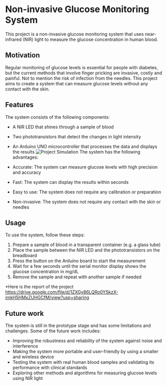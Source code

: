 
# Non-invasive Glucose Monitoring System

This project is a non-invasive glucose monitoring system that uses near-infrared (NIR) light to measure the glucose concentration in human blood.

## Motivation

Regular monitoring of glucose levels is essential for people with diabetes, but the current methods that involve finger pricking are invasive, costly and painful. Not to mention the risk of infection from the needles. This project aims to create a system that can measure glucose levels without any contact with the skin.


## Features

The system consists of the following components:

- A NIR LED that shines through a sample of blood
- Two phototransistors that detect the changes in light intensity
- An Arduino UNO microcontroller that processes the data and displays the results
![Project Simulation](https://github.com/somaia-ahmed/Glucose-Monitoring-System-/assets/167472748/4e7e80e3-024a-4c89-870a-43e33afbd47e)
The system has the following advantages:

- Accurate: The system can measure glucose levels with high precision and accuracy
- Fast: The system can display the results within seconds
- Easy to use: The system does not require any calibration or preparation
- Non-invasive: The system does not require any contact with the skin or needles


## Usage

To use the system, follow these steps:

1. Prepare a sample of blood in a transparent container (e.g. a glass tube)
2. Place the sample between the NIR LED and the phototransistors on the breadboard
3. Press the button on the Arduino board to start the measurement
4. Wait for a few seconds until the serial monitor display shows the glucose concentration in mg/dL
5. Remove the sample and repeat with another sample if needed

*Here is the report of the project
https://drive.google.com/file/d/1ZXGy86LQRo0YSkzX-imkH5HMxZUHGCfM/view?usp=sharing

## Future work

The system is still in the prototype stage and has some limitations and challenges. Some of the future work includes:

- Improving the robustness and reliability of the system against noise and interference
- Making the system more portable and user-friendly by using a smaller and wireless device
- Testing the system with real human blood samples and validating its performance with clinical standards
- Exploring other methods and algorithms for measuring glucose levels using NIR light


